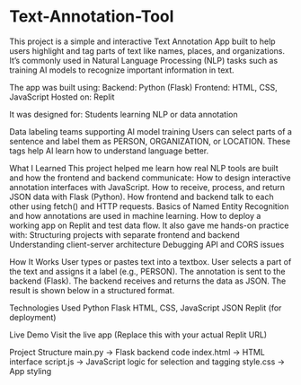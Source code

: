 # Text-Annotation-Tool
This project is a simple and interactive Text Annotation App built to help users highlight and tag parts of text like names, places, and organizations. It’s commonly used in Natural Language Processing (NLP) tasks such as training AI models to recognize important information in text.

The app was built using:
Backend: Python (Flask)
Frontend: HTML, CSS, JavaScript
Hosted on: Replit

It was designed for:
Students learning NLP or data annotation

Data labeling teams supporting AI model training
Users can select parts of a sentence and label them as PERSON, ORGANIZATION, or LOCATION. These tags help AI learn how to understand language better.

What I Learned
This project helped me learn how real NLP tools are built and how the frontend and backend communicate:
How to design interactive annotation interfaces with JavaScript.
How to receive, process, and return JSON data with Flask (Python).
How frontend and backend talk to each other using fetch() and HTTP requests.
Basics of Named Entity Recognition and how annotations are used in machine learning.
How to deploy a working app on Replit and test data flow.
It also gave me hands-on practice with:
Structuring projects with separate frontend and backend
Understanding client-server architecture
Debugging API and CORS issues

How It Works
User types or pastes text into a textbox.
User selects a part of the text and assigns it a label (e.g., PERSON).
The annotation is sent to the backend (Flask).
The backend receives and returns the data as JSON.
The result is shown below in a structured format.

Technologies Used
Python
Flask
HTML, CSS, JavaScript
JSON
Replit (for deployment)

Live Demo
Visit the live app
(Replace this with your actual Replit URL)

Project Structure
main.py → Flask backend code
index.html → HTML interface
script.js → JavaScript logic for selection and tagging
style.css → App styling
